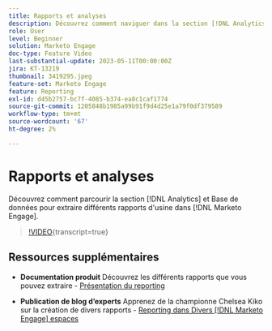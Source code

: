 ```yaml
---
title: Rapports et analyses
description: Découvrez comment naviguer dans la section [!DNL Analytics] et Base de données pour extraire différents rapports d'usine dans [!DNL Marketo Engage].
role: User
level: Beginner
solution: Marketo Engage
doc-type: Feature Video
last-substantial-update: 2023-05-11T00:00:00Z
jira: KT-13219
thumbnail: 3419295.jpeg
feature-set: Marketo Engage
feature: Reporting
exl-id: d45b2757-bc7f-4085-b374-ea8c1caf1774
source-git-commit: 1205848b1985a99b91f9d4d25e1a79f0df379589
workflow-type: tm+mt
source-wordcount: '67'
ht-degree: 2%

---
```


# Rapports et analyses

Découvrez comment parcourir la section [!DNL Analytics] et Base de données pour extraire différents rapports d&#39;usine dans [!DNL Marketo Engage].

>[!VIDEO](https://video.tv.adobe.com/v/3446422/?learn=on&captions=fre_fr){transcript=true}

## Ressources supplémentaires

* **Documentation produit**
Découvrez les différents rapports que vous pouvez extraire - [Présentation du reporting](https://experienceleague.adobe.com/docs/marketo/using/product-docs/reporting/reporting-overview.html?lang=fr&amp;sdid=M7K4SLTS&amp;mv=email&amp;mv2=instreml)

* **Publication de blog d’experts**
Apprenez de la championne Chelsea Kiko sur la création de divers rapports - [Reporting dans Divers [!DNL Marketo Engage] espaces](https://nation.marketo.com/t5/product-blogs/how-marketo-champion-chelsea-kiko-reports-in-various-marketo/ba-p/242627)
